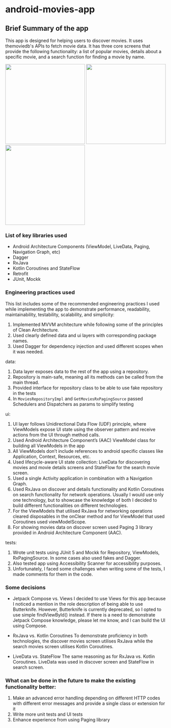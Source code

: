# android-movies-app

## Brief Summary of the app

This app is designed for helping users to discover movies. It uses themoviedb's APIs to fetch movie data. It has three core screens that provide the following functionality: a list of popular movies, details about a specific movie, and a search function for finding a movie by name. 

<img src="https://github.com/octoberv29/android-movies-app/assets/47453811/06000f72-c8ce-4c0f-962b-97d7043b83a5" width="250" alt="" title="" />
<img src="https://github.com/octoberv29/android-movies-app/assets/47453811/f011bac9-674a-4ece-95b6-f1348e1dea56" width="250" alt="" title="" />
<img src="https://github.com/octoberv29/android-movies-app/assets/47453811/e0027a2a-e226-44fb-b5a1-59fe77b0c418" width="250" alt="" title="" />

### List of key libraries used

- Android Architecture Components (ViewModel, LiveData, Paging, Navigation Graph, etc)
- Dagger
- RxJava
- Kotlin Coroutines and StateFlow
- Retrofit
- JUnit, Mockk

### Engineering practices used

This list includes some of the recommended engineering practices I used while implementing the app to demonstrate performance, readability, maintainability, testability, scalability, and simplicity:

1. Implemented MVVM architecture while following some of the  principles of Clean Architecture.
2. Used clearly defined data and ui layers with corresponding package names.
3. Used Dagger for dependency injection and used different scopes when it was needed.

data:

1. Data layer exposes data to the rest of the app using a repository.
2. Repository is main-safe, meaning all its methods can be called from the main thread.
3. Provided interface for repository class to be able to use fake repository in the tests
4. In `MoviesRepositoryImpl` and `GetMoviesRxPagingSource` passed Schedulers and Dispatchers as params to simplify testing

ui:

1. UI layer follows Unidirectional Data Flow (UDF) principle, where ViewModels expose UI state using the observer pattern and receive actions from the UI through method calls.
2. Used Android Architecture Component’s (AAC) ViewModel class for building all ViewModels in the app
3. All ViewModels don’t include references to android specific classes like Application, Context, Resources, etc.
4. Used lifecycle-aware UI state collection: LiveData for discovering movies and movie details screens and StateFlow for the search movie screen.
5. Used a single Activity application in combination with a Navigation Graph.
6. Used RxJava on discover and details functionality and Kotlin Coroutines on search functionality for network operations. Usually I would use only one technology, but to showcase the knowledge of both I decided to build different functionalities on different technologies.
7. For the ViewModels that utilised RxJava for networking operations cleared disposables in the onClear method and for ViewModel that used Coroutines used viewModelScope.
8. For showing movies data on discover screen used Paging 3 library provided in Android Architecture Component (AAC).

tests:

1. Wrote unit tests using JUnit 5 and Mockk for Repository, ViewModels, RxPagingSource. In some cases also used fakes and Dagger.
2. Also tested app using Accessibility Scanner for accessibility purposes.
3. Unfortunately, I faced some challenges when writing some of the tests, I made comments for them in the code.

### Some decisions

* Jetpack Compose vs. Views
  I decided to use Views for this app because I noticed a mention in the role description of being able to use Butterknife. However, Butterknife is currently deprecated, so I opted to use simple findViewById() instead. If there is a need to demonstrate Jetpack Compose knowledge, please let me know, and I can build the UI using Compose.

* RxJava vs. Kotlin Coroutines
  To demonstrate proficiency in both technologies, the discover movies screen utilises RxJava while the search movies screen utilises Kotlin Coroutines.

* LiveData vs. StateFlow
  The same reasoning as for RxJava vs. Kotlin Coroutines. LiveData was used in discover screen and StateFlow in search screen.
  
  
### What can be done in the future to make the existing functionality better:

1. Make an advanced error handling depending on different HTTP codes with different error messages and provide a single class or extension for it
2. Write more unit tests and UI tests
3. Enhance experience from using Paging library
